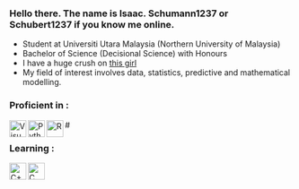 ### Hello there. The name is Isaac. Schumann1237 or Schubert1237 if you know me online.

- Student at Universiti Utara Malaysia (Northern University of Malaysia)
- Bachelor of Science (Decisional Science) with Honours
- I have a huge crush on <a href="https://github.com/Phavanee"> this girl </a>
- My field of interest involves data, statistics, predictive and mathematical modelling.

### Proficient in :

<img align="left" alt="Visual Basic" width="30px" styles="padding-right:10px;" src="https://cdn.jsdelivr.net/gh/devicons/devicon@latest/icons/visualbasic/visualbasic-original.svg" />
<img align="left" alt="Python" width="30px" styles="padding-right:10px;" src="https://cdn.jsdelivr.net/gh/devicons/devicon@latest/icons/python/python-original.svg" />
<img align="left" alt="R" width="30px" styles="padding-right:10px;" src="https://cdn.jsdelivr.net/gh/devicons/devicon@latest/icons/r/r-original.svg" />
#

### Learning :

<img align="left" alt="C++" width="30px" styles="padding-right:10px;" src="https://cdn.jsdelivr.net/gh/devicons/devicon@latest/icons/cplusplus/cplusplus-original.svg" />
<img align="left" alt="C" width="30px" styles="padding-right:10px;" src="https://cdn.jsdelivr.net/gh/devicons/devicon@latest/icons/c/c-original.svg" />
          
          


